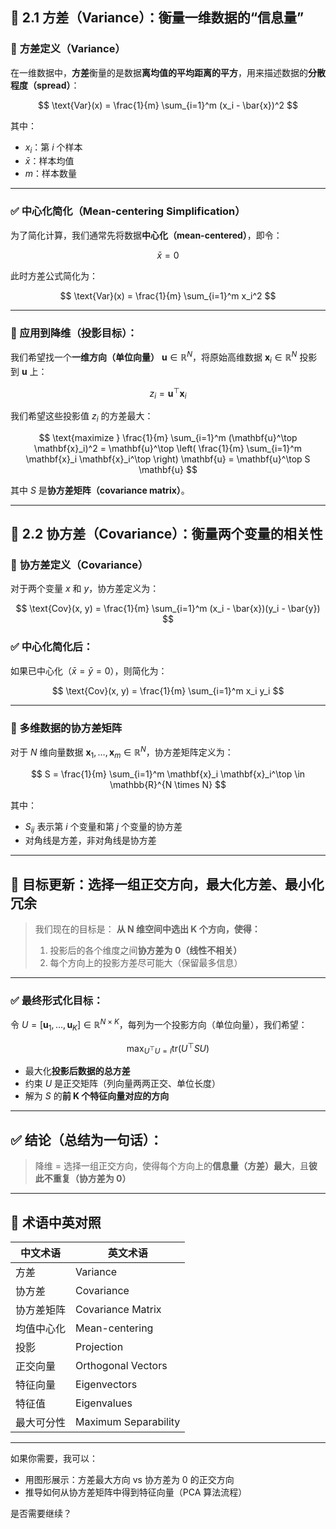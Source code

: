 ## 🔹 2.1 方差（Variance）：衡量一维数据的“信息量”

### 📌 **方差定义（Variance）**

在一维数据中，**方差**衡量的是数据**离均值的平均距离的平方**，用来描述数据的**分散程度（spread）**：

$$
\text{Var}(x) = \frac{1}{m} \sum_{i=1}^m (x_i - \bar{x})^2
$$

其中：

* $x_i$：第 $i$ 个样本
* $\bar{x}$：样本均值
* $m$：样本数量

---

### ✅ **中心化简化（Mean-centering Simplification）**

为了简化计算，我们通常先将数据**中心化（mean-centered）**，即令：

$$
\bar{x} = 0
$$

此时方差公式简化为：

$$
\text{Var}(x) = \frac{1}{m} \sum_{i=1}^m x_i^2
$$

---

### 🎯 应用到降维（投影目标）：

我们希望找一个**一维方向（单位向量）** $\mathbf{u} \in \mathbb{R}^N$，将原始高维数据 $\mathbf{x}_i \in \mathbb{R}^N$ 投影到 $\mathbf{u}$ 上：

$$
z_i = \mathbf{u}^\top \mathbf{x}_i
$$

我们希望这些投影值 $z_i$ 的方差最大：

$$
\text{maximize } \frac{1}{m} \sum_{i=1}^m (\mathbf{u}^\top \mathbf{x}_i)^2
= \mathbf{u}^\top \left( \frac{1}{m} \sum_{i=1}^m \mathbf{x}_i \mathbf{x}_i^\top \right) \mathbf{u}
= \mathbf{u}^\top S \mathbf{u}
$$

其中 $S$ 是**协方差矩阵（covariance matrix）**。

---

## 🔹 2.2 协方差（Covariance）：衡量两个变量的相关性

### 📌 **协方差定义（Covariance）**

对于两个变量 $x$ 和 $y$，协方差定义为：

$$
\text{Cov}(x, y) = \frac{1}{m} \sum_{i=1}^m (x_i - \bar{x})(y_i - \bar{y})
$$

### ✅ **中心化简化后**：

如果已中心化（$\bar{x} = \bar{y} = 0$），则简化为：

$$
\text{Cov}(x, y) = \frac{1}{m} \sum_{i=1}^m x_i y_i
$$

---

### 🎯 多维数据的协方差矩阵

对于 $N$ 维向量数据 $\mathbf{x}_1, \dots, \mathbf{x}_m \in \mathbb{R}^N$，协方差矩阵定义为：

$$
S = \frac{1}{m} \sum_{i=1}^m \mathbf{x}_i \mathbf{x}_i^\top
\in \mathbb{R}^{N \times N}
$$

其中：

* $S_{ij}$ 表示第 $i$ 个变量和第 $j$ 个变量的协方差
* 对角线是方差，非对角线是协方差

---

## 🎯 目标更新：选择一组正交方向，**最大化方差、最小化冗余**

> 我们现在的目标是：
> **从 N 维空间中选出 K 个方向，使得：**
>
> 1. 投影后的各个维度之间**协方差为 0（线性不相关）**
> 2. 每个方向上的投影方差尽可能大（保留最多信息）

---

### ✅ 最终形式化目标：

令 $U = [\mathbf{u}_1, \dots, \mathbf{u}_K] \in \mathbb{R}^{N \times K}$，每列为一个投影方向（单位向量），我们希望：

$$
\max_{U^\top U = I} \text{tr}(U^\top S U)
$$

* 最大化**投影后数据的总方差**
* 约束 $U$ 是正交矩阵（列向量两两正交、单位长度）
* 解为 $S$ 的**前 K 个特征向量对应的方向**

---

## ✅ 结论（总结为一句话）：

> 降维 = 选择一组正交方向，使得每个方向上的**信息量（方差）最大**，且**彼此不重复（协方差为 0）**

---

## 📘 术语中英对照

| 中文术语  | 英文术语                 |
| ----- | -------------------- |
| 方差    | Variance             |
| 协方差   | Covariance           |
| 协方差矩阵 | Covariance Matrix    |
| 均值中心化 | Mean-centering       |
| 投影    | Projection           |
| 正交向量  | Orthogonal Vectors   |
| 特征向量  | Eigenvectors         |
| 特征值   | Eigenvalues          |
| 最大可分性 | Maximum Separability |

---

如果你需要，我可以：

* 用图形展示：方差最大方向 vs 协方差为 0 的正交方向
* 推导如何从协方差矩阵中得到特征向量（PCA 算法流程）

是否需要继续？
